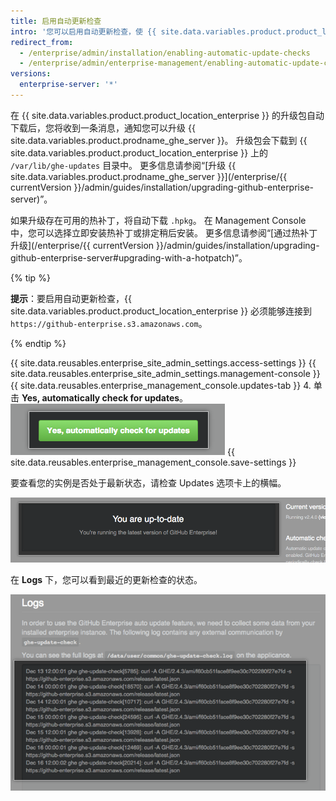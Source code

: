 ```yaml
---
title: 启用自动更新检查
intro: '您可以启用自动更新检查，使 {{ site.data.variables.product.product_location_enterprise }} 检查和下载最新的 {{ site.data.variables.product.prodname_ghe_server }} 版本。'
redirect_from:
  - /enterprise/admin/installation/enabling-automatic-update-checks
  - /enterprise/admin/enterprise-management/enabling-automatic-update-checks
versions:
  enterprise-server: '*'
---
```


在 {{ site.data.variables.product.product_location_enterprise }} 的升级包自动下载后，您将收到一条消息，通知您可以升级 {{ site.data.variables.product.prodname_ghe_server }}。 升级包会下载到 {{ site.data.variables.product.product_location_enterprise }} 上的 `/var/lib/ghe-updates` 目录中。 更多信息请参阅“[升级 {{ site.data.variables.product.prodname_ghe_server }}](/enterprise/{{ currentVersion }}/admin/guides/installation/upgrading-github-enterprise-server)”。

如果升级存在可用的热补丁，将自动下载 `.hpkg`。 在 Management Console 中，您可以选择立即安装热补丁或排定稍后安装。 更多信息请参阅“[通过热补丁升级](/enterprise/{{ currentVersion }}/admin/guides/installation/upgrading-github-enterprise-server#upgrading-with-a-hotpatch)”。

{% tip %}

**提示**：要启用自动更新检查，{{ site.data.variables.product.product_location_enterprise }} 必须能够连接到 `https://github-enterprise.s3.amazonaws.com`。

{% endtip %}

{{ site.data.reusables.enterprise_site_admin_settings.access-settings }}
{{ site.data.reusables.enterprise_site_admin_settings.management-console }}
{{ site.data.reusables.enterprise_management_console.updates-tab }}
4. 单击 **Yes, automatically check for updates**。 ![启用自动更新的按钮](/assets/images/enterprise/management-console/enable_updates_button.png)
{{ site.data.reusables.enterprise_management_console.save-settings }}

要查看您的实例是否处于最新状态，请检查 Updates 选项卡上的横幅。

![指示您的 GitHub Enterprise Server 版本的横幅](/assets/images/enterprise/management-console/up-to-date-banner.png)

在 **Logs** 下，您可以看到最近的更新检查的状态。

![更新日志](/assets/images/enterprise/management-console/update-log.png)
